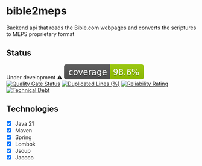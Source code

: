 # bible2meps
Backend api that reads the Bible.com webpages and converts the scriptures to MEPS proprietary format
## Status
Under development :warning:
![Coverage](.github/badges/jacoco.svg)
[![Quality Gate Status](https://sonarcloud.io/api/project_badges/measure?project=edurbs_bible2meps&metric=alert_status)](https://sonarcloud.io/summary/new_code?id=edurbs_bible2meps)
[![Duplicated Lines (%)](https://sonarcloud.io/api/project_badges/measure?project=edurbs_bible2meps&metric=duplicated_lines_density)](https://sonarcloud.io/summary/new_code?id=edurbs_bible2meps)
[![Reliability Rating](https://sonarcloud.io/api/project_badges/measure?project=edurbs_bible2meps&metric=reliability_rating)](https://sonarcloud.io/summary/new_code?id=edurbs_bible2meps)
[![Technical Debt](https://sonarcloud.io/api/project_badges/measure?project=edurbs_bible2meps&metric=sqale_index)](https://sonarcloud.io/summary/new_code?id=edurbs_bible2meps)
## Technologies
- [x] Java 21
- [x] Maven
- [x] Spring
- [x] Lombok
- [x] Jsoup
- [x] Jacoco
